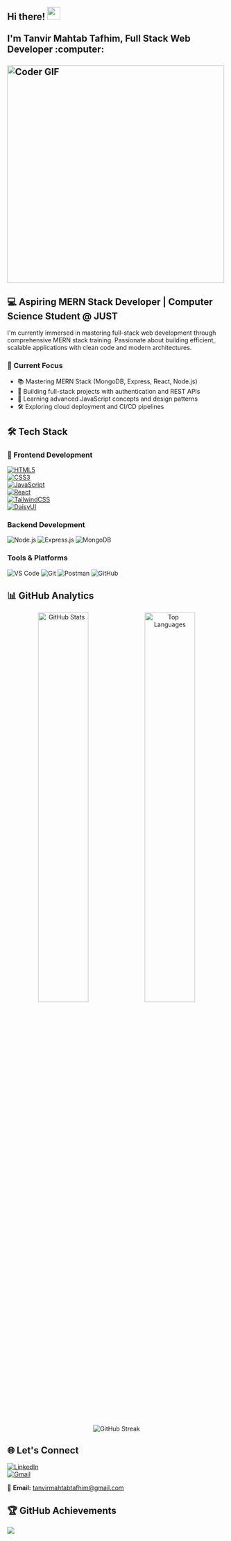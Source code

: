 <h2 align="left">
 <abc>
  <br>Hi there! <img src="https://user-images.githubusercontent.com/42378118/110234147-e3259600-7f4e-11eb-95be-0c4047144dea.gif" width="30"><br>
  <br> I'm Tanvir Mahtab Tafhim, Full Stack Web Developer :computer:<br>
  <br>
    <img src="https://media.giphy.com/media/SWoSkN6DxTszqIKEqv/giphy.gif" alt="Coder GIF" width="500">
 </abc>
</h2> 

## 💻 Aspiring MERN Stack Developer | Computer Science Student @ JUST

I'm currently immersed in mastering full-stack web development through comprehensive MERN stack training. Passionate about building efficient, scalable applications with clean code and modern architectures.

### 🚀 Current Focus
- 📚 Mastering MERN Stack (MongoDB, Express, React, Node.js)
- 🔨 Building full-stack projects with authentication and REST APIs
- 🌱 Learning advanced JavaScript concepts and design patterns
- 🛠️ Exploring cloud deployment and CI/CD pipelines

## 🛠️ Tech Stack

### 🎨 Frontend Development  

[![HTML5](https://img.shields.io/badge/HTML5-E34F26?style=for-the-badge&logo=html5&logoColor=white)]()  
[![CSS3](https://img.shields.io/badge/CSS3-1572B6?style=for-the-badge&logo=css3&logoColor=white)]()  
[![JavaScript](https://img.shields.io/badge/JavaScript-F7DF1E?style=for-the-badge&logo=javascript&logoColor=black)]()  
[![React](https://img.shields.io/badge/React-20232A?style=for-the-badge&logo=react&logoColor=61DAFB)]()  
[![TailwindCSS](https://img.shields.io/badge/Tailwind_CSS-38B2AC?style=for-the-badge&logo=tailwind-css&logoColor=white)]()  
[![DaisyUI](https://img.shields.io/badge/DaisyUI-5A0EF8?style=for-the-badge&logo=daisyui&logoColor=white)]()  

### Backend Development
![Node.js](https://img.shields.io/badge/Node.js-43853D?style=for-the-badge&logo=node.js&logoColor=white)
![Express.js](https://img.shields.io/badge/Express.js-404D59?style=for-the-badge&logo=express&logoColor=white)
![MongoDB](https://img.shields.io/badge/MongoDB-4EA94B?style=for-the-badge&logo=mongodb&logoColor=white)

### Tools & Platforms
![VS Code](https://img.shields.io/badge/VS_Code-007ACC?style=for-the-badge&logo=visual-studio-code&logoColor=white)
![Git](https://img.shields.io/badge/Git-F05032?style=for-the-badge&logo=git&logoColor=white)
![Postman](https://img.shields.io/badge/Postman-FF6C37?style=for-the-badge&logo=postman&logoColor=white)
![GitHub](https://img.shields.io/badge/GitHub-100000?style=for-the-badge&logo=github&logoColor=white)

## 📊 GitHub Analytics

<div align="center">
  <img width="48%" src="https://github-readme-stats.vercel.app/api?username=TaFhiM12&show_icons=true&theme=radical&hide_border=true&include_all_commits=true&count_private=true" alt="GitHub Stats"/>
  <img width="48%" src="https://github-readme-stats.vercel.app/api/top-langs/?username=TaFhiM12&layout=compact&theme=radical&hide_border=true" alt="Top Languages"/>
</div>

<div align="center">
  <img src="https://streak-stats.demolab.com/?user=TaFhiM12&theme=radical&hide_border=true" alt="GitHub Streak"/>
</div>

## 🌐 Let's Connect  

[![LinkedIn](https://img.shields.io/badge/LinkedIn-0077B5?style=for-the-badge&logo=linkedin&logoColor=white)](https://linkedin.com/in/tanvir-mahtab-tafhim-78161b285/)  
[![Gmail](https://img.shields.io/badge/Gmail-D14836?style=for-the-badge&logo=gmail&logoColor=white)](mailto:tanvirmahtabtafhim@gmail.com?subject=Hello%20from%20GitHub&body=Hi%20Tanvir!)  

📧 **Email:** tanvirmahtabtafhim@gmail.com  


## 🏆 GitHub Achievements

![](https://github-profile-trophy.vercel.app/?username=TaFhiM12&theme=radical&margin-w=15&no-frame=true&row=2&column=4)
